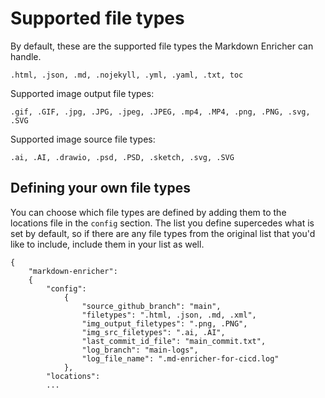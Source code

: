 <!--
# Copyright 2022, 2024 IBM Inc. All rights reserved
# SPDX-License-Identifier: Apache2.0
# Last updated: 2024-12-04
-->

# Supported file types

By default, these are the supported file types the Markdown Enricher can handle.
```
.html, .json, .md, .nojekyll, .yml, .yaml, .txt, toc
```


Supported image output file types:
```
.gif, .GIF, .jpg, .JPG, .jpeg, .JPEG, .mp4, .MP4, .png, .PNG, .svg, .SVG
```

Supported image source file types:
```
.ai, .AI, .drawio, .psd, .PSD, .sketch, .svg, .SVG
```




## Defining your own file types

You can choose which file types are defined by adding them to the locations file in the `config` section. The list you define supercedes what is set by default, so if there are any file types from the original list that you'd like to include, include them in your list as well.
```
{
    "markdown-enricher": 
    {   
        "config": 
            {
                "source_github_branch": "main",
                "filetypes": ".html, .json, .md, .xml",
                "img_output_filetypes": ".png, .PNG",
                "img_src_filetypes": ".ai, .AI",
                "last_commit_id_file": "main_commit.txt",
                "log_branch": "main-logs",
                "log_file_name": ".md-enricher-for-cicd.log"
            },
        "locations":
        ...
```
